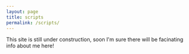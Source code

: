 ```yaml
---
layout: page
title: scripts
permalink: /scripts/
---
```


This site is still under construction, soon I'm sure there will be facinating 
info about me here!